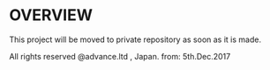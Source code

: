 # OVERVIEW

This project will be moved to private repository as soon as it is made.

All rights reserved @advance.ltd , Japan.
from: 5th.Dec.2017
